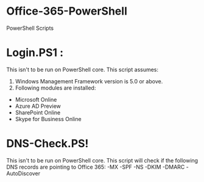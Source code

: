 # Office-365-PowerShell
PowerShell Scripts

Login.PS1 :
==================================================
This isn't to be run on PowerShell core.
This script assumes:

1. Windows Management Framework version is 5.0 or above.
2. Following modules are installed:
- Microsoft Online
- Azure AD Preview
- SharePoint Online
- Skype for Business Online

DNS-Check.PS!
==================================================
This isn't to be run on PowerShell core.
This script will check if the following DNS records are pointing to Office 365:
-MX
-SPF
-NS
-DKIM
-DMARC
-AutoDiscover



